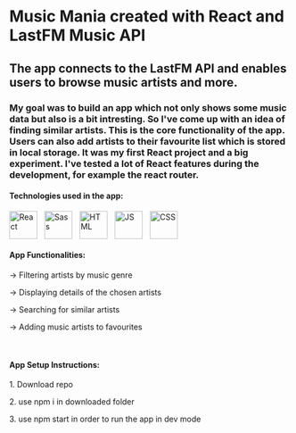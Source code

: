 # Music Mania created with React and LastFM Music API
## The app connects to the LastFM API and enables users to browse music artists and more.
### My goal was to build an app which not only shows some music data but also is a bit intresting. So I've come up with an idea of finding similar artists. This is the core functionality of the app. Users can also add artists to their favourite list which is stored in local storage. It was my first React project and a big experiment. I've tested a lot of React features during the development, for example the react router. 

#### Technologies used in the app:
<img align="left" alt="React" width="50px" src="https://cdn.jsdelivr.net/gh/devicons/devicon/icons/react/react-original.svg" style="padding-right:10px;" />
<img align="left" alt="Sass" width="50px" src="https://cdn.jsdelivr.net/gh/devicons/devicon/icons/sass/sass-original.svg" style="padding-right:10px;" />
<img align="left" alt="HTML" width="50px" src="https://cdn.jsdelivr.net/gh/devicons/devicon/icons/html5/html5-plain.svg" style="padding-right:10px;" />
<img align="left" alt="JS" width="50px" src="https://cdn.jsdelivr.net/gh/devicons/devicon@latest/icons/javascript/javascript-plain.svg" style="padding-right:10px;" />
<img align="left" alt="CSS" width="50px" src="https://cdn.jsdelivr.net/gh/devicons/devicon/icons/css3/css3-plain.svg" style="padding-right:10px;" />

<br/> <br/> <br/> 

#### App Functionalities:
<p>-> Filtering artists by music genre </p>
<p>-> Displaying details of the chosen artists</p>
<p>-> Searching for similar artists</p>
<p>-> Adding music artists to favourites </p>

<br/> 

#### App Setup Instructions:
<p>1. Download repo</p>
<p>2. use npm i in downloaded folder</p>
<p>3. use npm start in order to run the app in dev mode</p>
